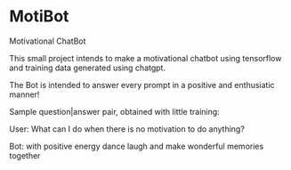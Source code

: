 # MotiBot
 Motivational ChatBot


This small project intends to make a motivational chatbot using tensorflow and training data generated using chatgpt.

The Bot is intended to answer every prompt in a positive and enthusiatic manner!

Sample question|answer pair, obtained with little training:

User: What can I do when there is no motivation to do anything?

Bot:  with positive energy dance laugh and make wonderful memories together